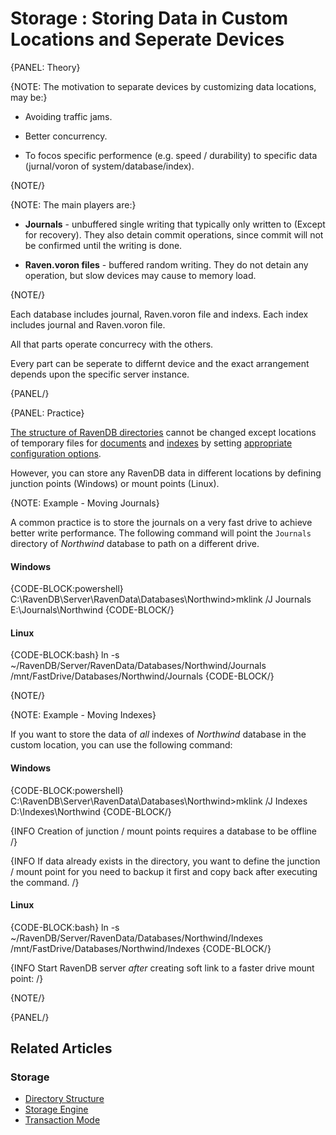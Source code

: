 ﻿# Storage : Storing Data in Custom Locations and Seperate Devices

{PANEL: Theory}

{NOTE: The motivation to separate devices by customizing data locations, may be:}

* Avoiding traffic jams.

* Better concurrency.

* To focos specific performence (e.g. speed / durability) to specific data (jurnal/voron of system/database/index).

{NOTE/}

{NOTE: The main players are:}

* **Journals** - unbuffered single writing that typically only written to (Except for recovery). They also detain commit operations, since commit will not be confirmed until the writing is done.

* **Raven.voron files** - buffered random writing. They do not detain any operation, but slow devices may cause to memory load.

{NOTE/}

Each database includes journal, Raven.voron file and indexs. Each index includes journal and Raven.voron file.

All that parts operate concurrecy with the others.

Every part can be seperate to differnt device and the exact arrangement depends upon the specific server instance.

{PANEL/}

{PANEL: Practice}

[The structure of RavenDB directories](directory-structure) cannot be changed except locations of temporary files for [documents](../../server/configuration/storage-configuration#storage.temppath) and [indexes](../../server/configuration/indexing-configuration#indexing.temppath) by setting [appropriate configuration options](../configuration/storage-configuration).

However, you can store any RavenDB data in different locations by defining junction points (Windows) or mount points (Linux).

{NOTE: Example - Moving Journals}

A common practice is to store the journals on a very fast drive to achieve better write performance.
The following command will point the `Journals` directory of _Northwind_ database to path on a different drive.

#### Windows

{CODE-BLOCK:powershell}
C:\RavenDB\Server\RavenData\Databases\Northwind>mklink /J Journals E:\Journals\Northwind
{CODE-BLOCK/}

#### Linux

{CODE-BLOCK:bash}
 ln -s ~/RavenDB/Server/RavenData/Databases/Northwind/Journals /mnt/FastDrive/Databases/Northwind/Journals
 {CODE-BLOCK/}

{NOTE/}

{NOTE: Example - Moving Indexes}

If you want to store the data of _all_ indexes of _Northwind_ database in the custom location, you can use the following command:

#### Windows

{CODE-BLOCK:powershell}
C:\RavenDB\Server\RavenData\Databases\Northwind>mklink /J Indexes D:\Indexes\Northwind
{CODE-BLOCK/}

{INFO Creation of junction / mount points requires a database to be offline /}

{INFO If data already exists in the directory, you want to define the junction / mount point for you need to backup it first and copy back after executing the command. /}

#### Linux

{CODE-BLOCK:bash}
ln -s ~/RavenDB/Server/RavenData/Databases/Northwind/Indexes /mnt/FastDrive/Databases/Northwind/Indexes 
{CODE-BLOCK/}

{INFO Start RavenDB server _after_ creating soft link to a faster drive mount point: /}

{NOTE/}

{PANEL/}

## Related Articles

### Storage

- [Directory Structure](directory-structure)
- [Storage Engine](../../storage/storage-engine)
- [Transaction Mode](../../server/storage/transaction-mode)
